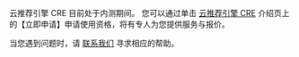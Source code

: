 云推荐引擎 CRE 目前处于内测期间。
您可以通过单击 [云推荐引擎 CRE](https://cloud.tencent.com/product/cre) 介绍页上的【立即申请】申请使用资格，将有专人为您提供服务与报价。

当您遇到问题时，请 [联系我们](https://cloud.tencent.com/about/connect) 寻求相应的帮助。
